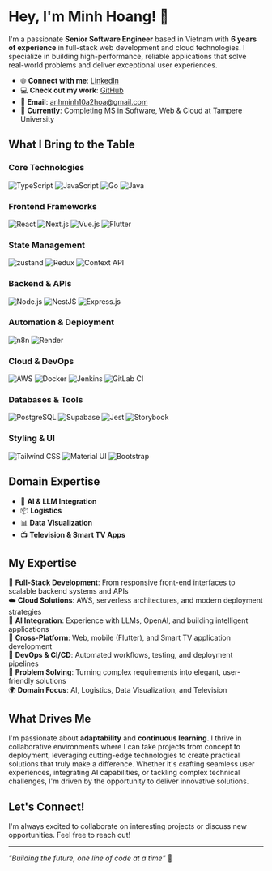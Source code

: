 # Hey, I'm Minh Hoang! 👋

I'm a passionate **Senior Software Engineer** based in Vietnam with **6 years of experience** in full-stack web development and cloud technologies. I specialize in building high-performance, reliable applications that solve real-world problems and deliver exceptional user experiences.

- 🌐 **Connect with me**: [LinkedIn](https://linkedin.com/in/minh-hoang-110510181)  
- 💻 **Check out my work**: [GitHub](https://github.com/anhminh10a2hoa)  
- 📧 **Email**: anhminh10a2hoa@gmail.com  
- 📍 **Currently**: Completing MS in Software, Web & Cloud at Tampere University  

## What I Bring to the Table

### Core Technologies
![TypeScript](https://img.shields.io/badge/TypeScript-007ACC?style=for-the-badge&logo=typescript&logoColor=white)
![JavaScript](https://img.shields.io/badge/JavaScript-F7DF1E?style=for-the-badge&logo=javascript&logoColor=black)
![Go](https://img.shields.io/badge/Go-00ADD8?style=for-the-badge&logo=go&logoColor=white)
![Java](https://img.shields.io/badge/Java-ED8B00?style=for-the-badge&logo=java&logoColor=white)

### Frontend Frameworks
![React](https://img.shields.io/badge/React-20232A?style=for-the-badge&logo=react&logoColor=61DAFB)
![Next.js](https://img.shields.io/badge/Next.js-000000?style=for-the-badge&logo=nextdotjs&logoColor=white)
![Vue.js](https://img.shields.io/badge/Vue.js-35495E?style=for-the-badge&logo=vue.js&logoColor=4FC08D)
![Flutter](https://img.shields.io/badge/Flutter-02569B?style=for-the-badge&logo=flutter&logoColor=white)

### State Management
![zustand](https://img.shields.io/badge/zustand-000000?style=for-the-badge&logo=zustand&logoColor=white)
![Redux](https://img.shields.io/badge/Redux-764ABC?style=for-the-badge&logo=redux&logoColor=white)
![Context API](https://img.shields.io/badge/Context%20API-61DAFB?style=for-the-badge&logo=react&logoColor=white)

### Backend & APIs
![Node.js](https://img.shields.io/badge/Node.js-43853D?style=for-the-badge&logo=node.js&logoColor=white)
![NestJS](https://img.shields.io/badge/NestJS-E0234E?style=for-the-badge&logo=nestjs&logoColor=white)
![Express.js](https://img.shields.io/badge/Express.js-000000?style=for-the-badge&logo=express&logoColor=white)

### Automation & Deployment
![n8n](https://img.shields.io/badge/n8n-333333?style=for-the-badge&logo=n8n&logoColor=orange)
![Render](https://img.shields.io/badge/Render-46E3B7?style=for-the-badge&logo=render&logoColor=white)

### Cloud & DevOps
![AWS](https://img.shields.io/badge/AWS-232F3E?style=for-the-badge&logo=amazon-aws&logoColor=white)
![Docker](https://img.shields.io/badge/Docker-2496ED?style=for-the-badge&logo=docker&logoColor=white)
![Jenkins](https://img.shields.io/badge/Jenkins-D24939?style=for-the-badge&logo=jenkins&logoColor=white)
![GitLab CI](https://img.shields.io/badge/GitLab%20CI-FCA326?style=for-the-badge&logo=gitlab&logoColor=white)

### Databases & Tools
![PostgreSQL](https://img.shields.io/badge/PostgreSQL-316192?style=for-the-badge&logo=postgresql&logoColor=white)
![Supabase](https://img.shields.io/badge/Supabase-3ECF8E?style=for-the-badge&logo=supabase&logoColor=white)
![Jest](https://img.shields.io/badge/Jest-C21325?style=for-the-badge&logo=jest&logoColor=white)
![Storybook](https://img.shields.io/badge/Storybook-FF4785?style=for-the-badge&logo=storybook&logoColor=white)

### Styling & UI
![Tailwind CSS](https://img.shields.io/badge/Tailwind_CSS-38B2AC?style=for-the-badge&logo=tailwind-css&logoColor=white)
![Material UI](https://img.shields.io/badge/Material--UI-0081CB?style=for-the-badge&logo=material-ui&logoColor=white)
![Bootstrap](https://img.shields.io/badge/Bootstrap-563D7C?style=for-the-badge&logo=bootstrap&logoColor=white)

## Domain Expertise

- 🤖 **AI & LLM Integration**
- 📦 **Logistics**
- 📊 **Data Visualization**
- 📺 **Television & Smart TV Apps**

## My Expertise

🚀 **Full-Stack Development**: From responsive front-end interfaces to scalable backend systems and APIs  
☁️ **Cloud Solutions**: AWS, serverless architectures, and modern deployment strategies  
🤖 **AI Integration**: Experience with LLMs, OpenAI, and building intelligent applications  
📱 **Cross-Platform**: Web, mobile (Flutter), and Smart TV application development  
🔧 **DevOps & CI/CD**: Automated workflows, testing, and deployment pipelines  
🎯 **Problem Solving**: Turning complex requirements into elegant, user-friendly solutions  
🌍 **Domain Focus**: AI, Logistics, Data Visualization, and Television  

## What Drives Me

I'm passionate about **adaptability** and **continuous learning**. I thrive in collaborative environments where I can take projects from concept to deployment, leveraging cutting-edge technologies to create practical solutions that truly make a difference. Whether it's crafting seamless user experiences, integrating AI capabilities, or tackling complex technical challenges, I'm driven by the opportunity to deliver innovative solutions.

## Let's Connect!

I'm always excited to collaborate on interesting projects or discuss new opportunities. Feel free to reach out!

---
*"Building the future, one line of code at a time"* 🚀
